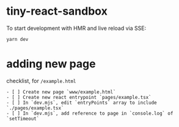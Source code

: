 # tiny-react-sandbox

To start development with HMR and live reload via SSE:

```bash
yarn dev
```

# adding new page

checklist, for `/example.html`

```
- [ ] Create new page `www/example.html`
- [ ] Create new react entrypoint `pages/example.tsx`
- [ ] In `dev.mjs`, edit `entryPoints` array to include `./pages/example.tsx`
- [ ] In `dev.mjs`, add reference to page in `console.log` of `setTimeout`
```
